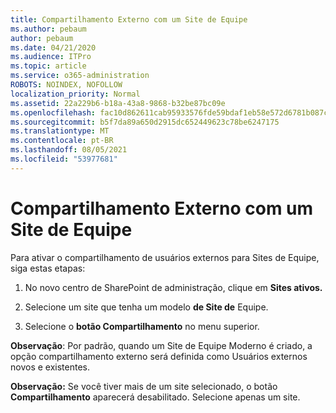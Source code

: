 ```yaml
---
title: Compartilhamento Externo com um Site de Equipe
ms.author: pebaum
author: pebaum
ms.date: 04/21/2020
ms.audience: ITPro
ms.topic: article
ms.service: o365-administration
ROBOTS: NOINDEX, NOFOLLOW
localization_priority: Normal
ms.assetid: 22a229b6-b18a-43a8-9868-b32be87bc09e
ms.openlocfilehash: fac10d862611cab95933576fde59bdaf1eb58e572d6781b087c48d2c332e205d
ms.sourcegitcommit: b5f7da89a650d2915dc652449623c78be6247175
ms.translationtype: MT
ms.contentlocale: pt-BR
ms.lasthandoff: 08/05/2021
ms.locfileid: "53977681"
---
```

# <a name="external-sharing-with-a-team-site"></a>Compartilhamento Externo com um Site de Equipe

Para ativar o compartilhamento de usuários externos para Sites de Equipe, siga estas etapas: 
  
1. No novo centro de SharePoint de administração, clique em **Sites ativos.**
  
2. Selecione um site que tenha um modelo **de Site de** Equipe. 
  
3. Selecione o **botão Compartilhamento** no menu superior. 
  
 **Observação**: Por padrão, quando um Site de Equipe Moderno é criado, a opção compartilhamento externo será definida como Usuários externos novos e existentes. 
  
 **Observação:** Se você tiver mais de um site selecionado, o botão **Compartilhamento** aparecerá desabilitado. Selecione apenas um site. 
  

